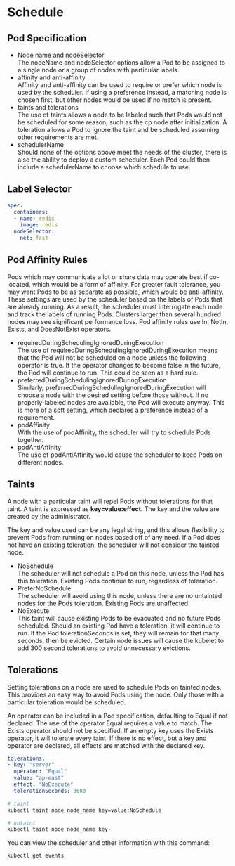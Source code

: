 # Schedule

## Pod Specification

- Node name and nodeSelector  
The nodeName and nodeSelector options allow a Pod to be assigned to a single node or a group of nodes with particular labels.
- affinity and anti-affinity  
Affinity and anti-affinity can be used to require or prefer which node is used by the scheduler. If using a preference instead, a matching node is chosen first, but other nodes would be used if no match is present.
- taints and tolerations  
The use of taints allows a node to be labeled such that Pods would not be scheduled for some reason, such as the cp node after initialization. A toleration allows a Pod to ignore the taint and be scheduled assuming other requirements are met.
- schedulerName  
Should none of the options above meet the needs of the cluster, there is also the ability to deploy a custom scheduler. Each Pod could then include a schedulerName to choose which schedule to use.

## Label Selector

```yaml
spec:
  containers:
  - name: redis
    image: redis
  nodeSelector:
    net: fast
```

## Pod Affinity Rules

Pods which may communicate a lot or share data may operate best if co-located, which would be a form of affinity. For greater fault tolerance, you may want Pods to be as separate as possible, which would be anti-affinity. These settings are used by the scheduler based on the labels of Pods that are already running. As a result, the scheduler must interrogate each node and track the labels of running Pods. Clusters larger than several hundred nodes may see significant performance loss. Pod affinity rules use In, NotIn, Exists, and DoesNotExist operators.

- requiredDuringSchedulingIgnoredDuringExecution  
The use of requiredDuringSchedulingIgnoredDuringExecution means that the Pod will not be scheduled on a node unless the following operator is true. If the operator changes to become false in the future, the Pod will continue to run. This could be seen as a hard rule.
- preferredDuringSchedulingIgnoredDuringExecution  
Similarly, preferredDuringSchedulingIgnoredDuringExecution will choose a node with the desired setting before those without. If no properly-labeled nodes are available, the Pod will execute anyway. This is more of a soft setting, which declares a preference instead of a requirement.
- podAffinity  
With the use of podAffinity, the scheduler will try to schedule Pods together.
- podAntiAffinity  
The use of podAntiAffinity would cause the scheduler to keep Pods on different nodes.

## Taints

A node with a particular taint will repel Pods without tolerations for that taint. A taint is expressed as **key=value:effect**. The key and the value are created by the administrator.

The key and value used can be any legal string, and this allows flexibility to prevent Pods from running on nodes based off of any need. If a Pod does not have an existing toleration, the scheduler will not consider the tainted node.

- NoSchedule  
The scheduler will not schedule a Pod on this node, unless the Pod has this toleration. Existing Pods continue to run, regardless of toleration.
- PreferNoSchedule  
The scheduler will avoid using this node, unless there are no untainted nodes for the Pods toleration. Existing Pods are unaffected.
- NoExecute  
This taint will cause existing Pods to be evacuated and no future Pods scheduled. Should an existing Pod have a toleration, it will continue to run. If the Pod tolerationSeconds is set, they will remain for that many seconds, then be evicted. Certain node issues will cause the kubelet to add 300 second tolerations to avoid unnecessary evictions.

## Tolerations

Setting tolerations on a node are used to schedule Pods on tainted nodes. This provides an easy way to avoid Pods using the node. Only those with a particular toleration would be scheduled.

An operator can be included in a Pod specification, defaulting to Equal if not declared. The use of the operator Equal requires a value to match. The Exists operator should not be specified. If an empty key uses the Exists operator, it will tolerate every taint. If there is no effect, but a key and operator are declared, all effects are matched with the declared key.

```yaml
tolerations:
- key: "server"
  operator: "Equal"
  value: "ap-east"
  effect: "NoExecute"
  tolerationSeconds: 3600
```

```bash
# taint
kubectl taint node node_name key=value:NoSchedule

# untaint
kubectl taint node node_name key-
```

You can view the scheduler and other information with this command:

`
kubectl get events
`
